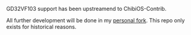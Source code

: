 GD32VF103 support has been upstreamend to ChibiOS-Contrib.

All further development will be done in my [personal fork](https://github.com/KarlK90/ChibiOS-Contrib). This repo only exists for historical reasons.
